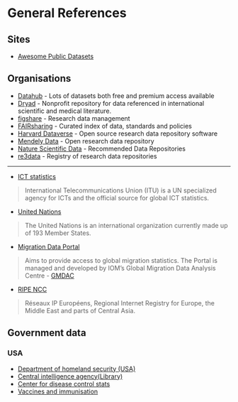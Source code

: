 # General References

## Sites
* [Awesome Public Datasets](https://github.com/awesomedata/awesome-public-datasets)

## Organisations
* [Datahub](https://datahub.io/docs/about) - Lots of datasets both free and premium access available
* [Dryad](http://datadryad.org/) - Nonprofit repository for data referenced in international scientific and medical literature.
* [figshare](https://figshare.com/) - Research data management
* [FAIRsharing](https://fairsharing.org/) - Curated index of data, standards and policies
* [Harvard Dataverse](https://dataverse.harvard.edu/) - Open source research data repository software
* [Mendely Data](https://data.mendeley.com/) -  Open research data repository
* [Nature Scientific Data](https://www.nature.com/sdata/policies/repositories) - Recommended Data Repositories
* [re3data](https://www.re3data.org/) - Registry of research data repositories

---

* [ICT statistics](https://www.itu.int/en/ITU-D/Statistics/Pages/default.aspx)
> International Telecommunications Union (ITU) is a UN specialized agency for ICTs and the official source for global ICT statistics.
* [United Nations](https://www.un.org/en/)
> The United Nations is an international organization currently made up of 193 Member States.
* [Migration Data Portal](https://migrationdataportal.org/)
> Aims to provide access to global migration statistics. The Portal is managed and developed by IOM’s Global Migration Data Analysis Centre - [GMDAC](https://gmdac.iom.int/)
* [RIPE NCC](https://labs.ripe.net/)
> Réseaux IP Européens, Regional Internet Registry for Europe, the Middle East and parts of Central Asia.

## Government data
### USA
* [Department of homeland security (USA)](https://www.dhs.gov/topic/data)
* [Central intelligence agency(Library)](https://www.cia.gov/library/reports)
* [Center for disease control stats](https://www.cdc.gov/DataStatistics/)
* [Vaccines and immunisation](https://www.cdc.gov/vaccines/index.html) 


